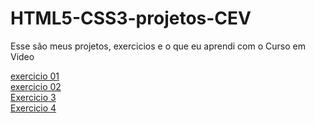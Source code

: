 # HTML5-CSS3-projetos-CEV
 Esse são meus projetos, exercicios e o que eu aprendi com o Curso em Video

<a href="https://albertmiguel.github.io/HTML5-CSS3-projetos-CEV/\Estudos\html-css\exercios\ex001-titulo\index.html">exercicio 01</a>
<br>
<a href="https://albertmiguel.github.io/HTML5-CSS3-projetos-CEV/\Estudos\html-css\exercios\ex002-quebra-de-linha-entities-simbulos-e-emojis\index.html">exercicio 02 </a>
<br>
<a href="https://albertmiguel.github.io/HTML5-CSS3-projetos-CEV/\Estudos\html-css\exercios\ex003-tag-img\index.html">Exercicio 3</a>
<br>
<a href="https://albertmiguel.github.io/HTML5-CSS3-projetos-CEV/\Estudos\html-css\exercios\ex004-favicon\index.html">Exercicio 4 </a>
<br>
<a href="https://albertmiguel.github.io/HTML5-CSS3-projetos-CEV/\Estudos\html-css\exercios\ex006-hierarquia-de-titulos\index.html"> </a>
<a href=""> </a>
<a href=""> </a>
<a href=""> </a>
<a href=""> </a>
<a href=""> </a>
<a href=""> </a>
<a href=""> </a>
<a href=""> </a>
<a href=""> </a>
<a href=""> </a>
<a href=""> </a>
<a href=""> </a>
<a href=""> </a>
<a href=""> </a>
<a href=""> </a>
<a href=""> </a>
<a href=""> </a>
<a href=""> </a>
<a href=""> </a>
<a href=""> </a>
<a href=""> </a>
<a href=""> </a>
<a href=""> </a>
<a href=""> </a>
<a href=""> </a>
<a href=""> </a>
<a href=""> </a>
<a href=""> </a>
<a href=""> </a>
<a href=""> </a>
<a href=""> </a>
<a href=""> </a>
<a href=""> </a>
<a href=""> </a>
<a href=""> </a>
<a href=""> </a>
<a href=""> </a>
<a href=""> </a>
<a href=""> </a>
<a href=""> </a>
<a href=""> </a>
<a href=""> </a>
<a href=""> </a>
<a href=""> </a>
<a href=""> </a>
<a href=""> </a>
<a href=""> </a>
<a href=""> </a>
<a href=""> </a>
<a href=""> </a>
<a href=""> </a>
<a href=""> </a>
<a href=""> </a>
<a href=""> </a>
<a href=""> </a>
<a href=""> </a>
<a href=""> </a>
<a href=""> </a>
<a href=""> </a>
<a href=""> </a>
<a href=""> </a>
<a href=""> </a>
<a href=""> </a>
<a href=""> </a>
<a href=""> </a>
<a href=""> </a>
<a href=""> </a>
<a href=""> </a>
<a href=""> </a>
<a href=""> </a>
<a href=""> </a>
<a href=""> </a>
<a href=""> </a>
<a href=""> </a>
<a href=""> </a>
<a href=""> </a>
<a href=""> </a>
<a href=""> </a>
<a href=""> </a>
<a href=""> </a>
<a href=""> </a>
<a href=""> </a>

